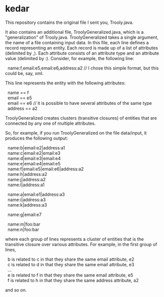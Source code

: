 # kedar

This repository contains the original file I sent you, Trooly.java.

It also contains an additional file, TroolyGeneralized.java, which is a "generalization" of Trooly.java. TroolyGeneralized takes a single argument, the name of a file containing input data. In this file, each line defines a record representing an entity. Each record is made up of a list of attributes (delimited by ,). Each attribute consists of an attribute type and an attribute value (delimited by :). Consider, for example, the following line:

&nbsp;&nbsp;name:f,email:e5,email:e6,address:a2 // I chose this simple format, but this could be, say, xml.

This line represents the entity with the following attributes:

&nbsp;&nbsp;name == f<br>
&nbsp;&nbsp;email == e5<br>
&nbsp;&nbsp;email == e6 // it is possible to have several attributes of the same type<br>
&nbsp;&nbsp;address == a2<br>

TroolyGeneralized creates clusters (transitive closures) of entities that are connected by any one of multiple attributes.

So, for example, if you run TroolyGeneralized on the file data/input, it produces the following output:

&nbsp;&nbsp;name:b|email:e2|address:a1<br>
&nbsp;&nbsp;name:c|email:e2|email:e3<br>
&nbsp;&nbsp;name:d|email:e3|email:e4<br>
&nbsp;&nbsp;name:e|email:e4|email:e5<br>
&nbsp;&nbsp;name:f|email:e5|email:e6|address:a2<br>
&nbsp;&nbsp;name:h|address:a2<br>
&nbsp;&nbsp;name:j|address:a2<br>
&nbsp;&nbsp;name:l|address:a1<br>

&nbsp;&nbsp;name:a|email:e1|address:a3<br>
&nbsp;&nbsp;name:i|address:a3<br>
&nbsp;&nbsp;name:k|address:a3<br>

&nbsp;&nbsp;name:g|email:e7<br>

&nbsp;&nbsp;name:m|foo:bar<br>
&nbsp;&nbsp;name:n|foo:bar<br>

where each group of lines represents a cluster of entities that is the transitive closure over various attributes. For example, in the first group of lines,

&nbsp;&nbsp;b is related to c in that they share the same email attribute, e2<br>
&nbsp;&nbsp;c is related to d in that they share the same email attribute, e3<br>
&nbsp;&nbsp;...<br>
&nbsp;&nbsp;e is related to f in that they share the same email attribute, e5<br>
&nbsp;&nbsp;f is related to h in that they share the same address attribute, a2<br>

and so on.
